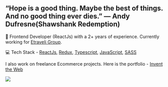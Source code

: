 ## “Hope is a good thing. Maybe the best of things. And no good thing ever dies.” — Andy Dufresne(Shawshank Redemption)

💪 Frontend Developer (ReactJs) with a 2+ years of experience. Currently working for [Etraveli Group](https://www.etraveligroup.com/).

💻 Tech Stack - <a href="https://reactjs.org/">ReactJs</a>, <a href="https://redux.js.org/">Redux</a>, <a href="https://www.typescriptlang.org/">Typescript</a>, <a href="https://javascript.info/">JavaScript</a>, <a href="https://sass-lang.com/">SASS</a>

I also work on freelance Ecommerce projects. Here is the portfolio - <a href="https://inventtheweb.com/?utm_source=github&utm_medium=readme">Invent the Web</a>

![](https://komarev.com/ghpvc/?username=mrrajsoni)

<!---
mrrajsoni/mrrajsoni is a ✨ special ✨ repository because its `README.md` (this file) appears on your GitHub profile.
You can click the Preview link to take a look at your changes.
--->
